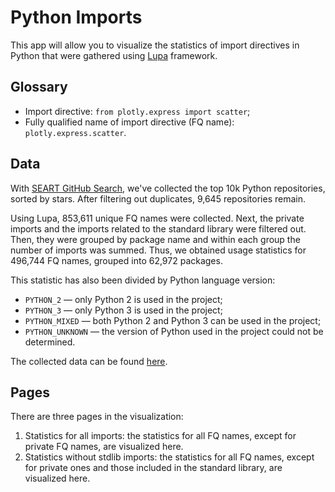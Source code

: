 # Python Imports
This app will allow you to visualize the statistics of import directives in Python that were gathered using [Lupa](https://github.com/nbirillo/Lupa) framework.

## Glossary
- Import directive: `from plotly.express import scatter`;
- Fully qualified name of import directive (FQ name): `plotly.express.scatter`.

## Data

With [SEART GitHub Search](https://seart-ghs.si.usi.ch/), we've collected the top 10k Python repositories, sorted by stars. 
After filtering out duplicates, 9,645 repositories remain.

Using Lupa, 853,611 unique FQ names were collected. Next, the private imports and the imports related to the standard library were filtered out. 
Then, they were grouped by package name and within each group the number of imports was summed. 
Thus, we obtained usage statistics for 496,744 FQ names, grouped into 62,972 packages.

This statistic has also been divided by Python language version:
- `PYTHON_2` — only Python 2 is used in the project;
- `PYTHON_3` — only Python 3 is used in the project;
- `PYTHON_MIXED` — both Python 2 and Python 3 can be used in the project;
- `PYTHON_UNKNOWN` — the version of Python used in the project could not be determined.

The collected data can be found [here](https://github.com/GirZ0n/Lupa-Visualization/tree/main/resources/python_imports/data).

## Pages
There are three pages in the visualization:

1. Statistics for all imports: the statistics for all FQ names, except for private FQ names, are visualized here.
2. Statistics without stdlib imports: the statistics for all FQ names, except for private ones and those included in the standard library, are visualized here.
